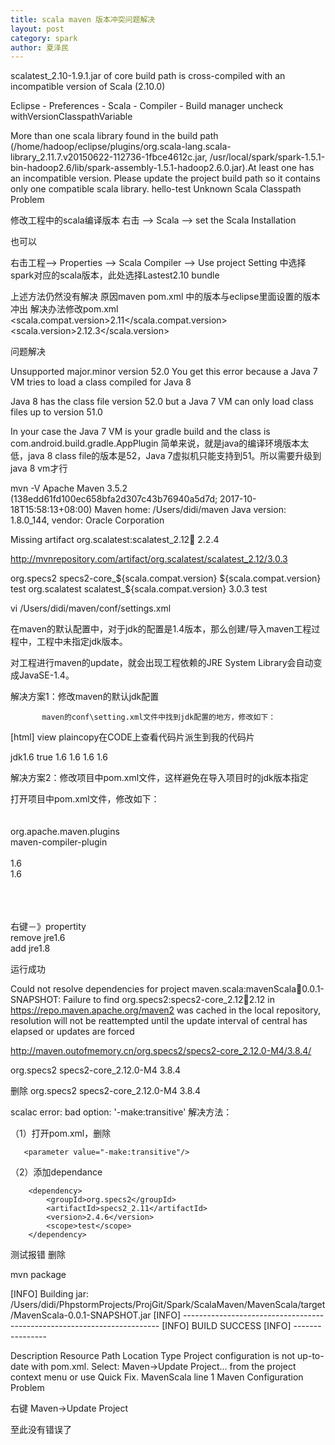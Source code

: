 ```yaml
---
title: scala maven 版本冲突问题解决
layout: post
category: spark
author: 夏泽民
---
```


scalatest_2.10-1.9.1.jar of core build path is cross-compiled with an incompatible version of Scala (2.10.0)

Eclipse - Preferences - Scala - Compiler - Build manager
uncheck withVersionClasspathVariable


More than one scala library found in the build path (/home/hadoop/eclipse/plugins/org.scala-lang.scala-library_2.11.7.v20150622-112736-1fbce4612c.jar, /usr/local/spark/spark-1.5.1-bin-hadoop2.6/lib/spark-assembly-1.5.1-hadoop2.6.0.jar).At least one has an incompatible version. Please update the project build path so it contains only one compatible scala library. hello-test Unknown Scala Classpath Problem 




修改工程中的scala编译版本
右击 --> Scala --> set the Scala Installation

也可以

右击工程--> Properties --> Scala Compiler --> Use project Setting 中选择spark对应的scala版本，此处选择Lastest2.10 bundle


上述方法仍然没有解决
原因maven pom.xml 中的版本与eclipse里面设置的版本冲出
解决办法修改pom.xml 
<properties>
    <scala.compat.version>2.11</scala.compat.version>
    <scala.version>2.12.3</scala.version>
    
 问题解决
 
 Unsupported major.minor version 52.0
 You get this error because a Java 7 VM tries to load a class compiled for Java 8

Java 8 has the class file version 52.0 but a Java 7 VM can only load class files up to version 51.0

In your case the Java 7 VM is your gradle build and the class is com.android.build.gradle.AppPlugin
简单来说，就是java的编译环境版本太低，java 8 class file的版本是52，Java 7虚拟机只能支持到51。所以需要升级到java 8 vm才行


mvn -V
Apache Maven 3.5.2 (138edd61fd100ec658bfa2d307c43b76940a5d7d; 2017-10-18T15:58:13+08:00)
Maven home: /Users/didi/maven
Java version: 1.8.0_144, vendor: Oracle Corporation

Missing artifact org.scalatest:scalatest_2.12:jar:  2.2.4

http://mvnrepository.com/artifact/org.scalatest/scalatest_2.12/3.0.3


  <dependency>
      <groupId>org.specs2</groupId>
      <artifactId>specs2-core_${scala.compat.version}</artifactId>
      <version>${scala.compat.version}</version>
      <scope>test</scope>
    </dependency>
    <dependency>
      <groupId>org.scalatest</groupId>
      <artifactId>scalatest_${scala.compat.version}</artifactId>
      <version>3.0.3</version>
      <scope>test</scope>
    </dependency>
    
vi /Users/didi/maven/conf/settings.xml

 在maven的默认配置中，对于jdk的配置是1.4版本，那么创建/导入maven工程过程中，工程中未指定jdk版本。

对工程进行maven的update，就会出现工程依赖的JRE System Library会自动变成JavaSE-1.4。



解决方案1：修改maven的默认jdk配置

           maven的conf\setting.xml文件中找到jdk配置的地方，修改如下：


[html] view plaincopy在CODE上查看代码片派生到我的代码片

<profile>   
    <id>jdk1.6</id>    
    <activation>   
        <activeByDefault>true</activeByDefault>    
        <jdk>1.6</jdk>   
    </activation>    
    <properties>   
        <maven.compiler.source>1.6</maven.compiler.source>    
        <maven.compiler.target>1.6</maven.compiler.target>    
        <maven.compiler.compilerVersion>1.6</maven.compiler.compilerVersion>   
    </properties>   
</profile>  

解决方案2：修改项目中pom.xml文件，这样避免在导入项目时的jdk版本指定

 打开项目中pom.xml文件，修改如下：
<build>  
    <plugins>  
        <plugin>  
            <groupId>org.apache.maven.plugins</groupId>  
            <artifactId>maven-compiler-plugin</artifactId>  
            <configuration>  
                <source>1.6</source>  
                <target>1.6</target>  
            </configuration>  
        </plugin>  
    </plugins>  
</build>  

右键－》propertity  
   remove jre1.6  
      add jre1.8
      
      
<!-- more -->
运行成功

Could not resolve dependencies for project maven.scala:mavenScala:jar:0.0.1-SNAPSHOT: Failure to find org.specs2:specs2-core_2.12:jar:2.12 in https://repo.maven.apache.org/maven2 was cached in the local repository, resolution will not be reattempted until the update interval of central has elapsed or updates are forced

http://maven.outofmemory.cn/org.specs2/specs2-core_2.12.0-M4/3.8.4/


<dependency>
    <groupId>org.specs2</groupId>
    <artifactId>specs2-core_2.12.0-M4</artifactId>
    <version>3.8.4</version>
</dependency>


删除
<dependency>
    <groupId>org.specs2</groupId>
    <artifactId>specs2-core_2.12.0-M4</artifactId>
    <version>3.8.4</version>
</dependency>


scalac error: bad option: '-make:transitive'
解决方法：

（1）打开pom.xml，删除

       <parameter value="-make:transitive"/>
（2）添加dependance

        <dependency>
            <groupId>org.specs2</groupId>
            <artifactId>specs2_2.11</artifactId>
            <version>2.4.6</version>
            <scope>test</scope>
        </dependency>


测试报错  删除

mvn package

[INFO] Building jar: /Users/didi/PhpstormProjects/ProjGit/Spark/ScalaMaven/MavenScala/target/MavenScala-0.0.1-SNAPSHOT.jar
[INFO] ------------------------------------------------------------------------
[INFO] BUILD SUCCESS
[INFO] ----------------


Description Resource  Path  Location  Type
Project configuration is not up-to-date with pom.xml. Select: Maven->Update Project... from the project context menu or use Quick Fix.  MavenScala    line 1  Maven Configuration Problem

右键  Maven->Update Project

至此没有错误了




